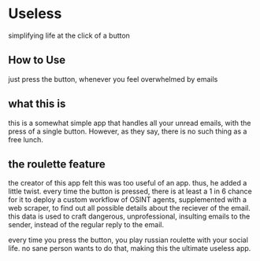 # Useless

simplifying life at the click of a button

## How to Use

just press the button, whenever you feel overwhelmed by emails

## what this is

this is a somewhat simple app that handles all your unread emails, with the press of a single button. However, as they say, there is no such thing as a free lunch. 

## the roulette feature

the creator of this app felt this was too useful of an app. thus, he added a little twist. every time the button is pressed, there is at least a 1 in 6 chance for it to deploy a custom workflow of OSINT agents, supplemented with a web scraper, to find out all possible details about the reciever of the email. this data is used to craft dangerous, unprofessional, insulting emails to the sender, instead of the regular reply to the email. 

every time you press the button, you play russian roulette with your social life. no sane person wants to do that, making this the ultimate useless app.
